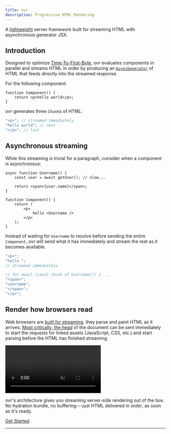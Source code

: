 ```yaml
---
title: ovr
description: Progressive HTML Rendering
---
```


A [lightweight](https://npmgraph.js.org/?q=ovr) server framework built for streaming HTML with asynchronous generator JSX.

## Introduction

Designed to optimize [Time-To-First-Byte](https://web.dev/articles/ttfb#what_is_ttfb), ovr evaluates components in parallel and streams HTML in order by producing an [`AsyncGenerator`](https://developer.mozilla.org/en-US/docs/Web/JavaScript/Reference/Global_Objects/AsyncGenerator) of HTML that feeds directly into the streamed response.

For the following component:

```tsx
function Component() {
	return <p>hello world</p>;
}
```

ovr generates three `Chunk`s of HTML:

```ts
"<p>"; // streamed immediately
"hello world"; // next
"</p>"; // last
```

## Asynchronous streaming

While this streaming is trivial for a paragraph, consider when a component is asynchronous:

```tsx
async function Username() {
	const user = await getUser(); // slow...

	return <span>{user.name}</span>;
}

function Component() {
	return (
		<p>
			hello <Username />
		</p>
	);
}
```

Instead of waiting for `Username` to resolve before sending the entire `Component`, ovr will send what it has immediately and stream the rest as it becomes available.

```ts
"<p>";
"hello ";
// streamed immediately

// for await (const chunk of Username()) { ...
"<span>";
"username";
"</span>";
"</p>";
```

## Render how browsers read

Web browsers are [built for streaming](https://developer.mozilla.org/en-US/docs/Web/Performance/Guides/How_browsers_work#parsing), they parse and paint HTML as it arrives. [Most critically, the head](https://web.dev/learn/performance/understanding-the-critical-path#what_resources_are_on_the_critical_rendering_path) of the document can be sent immediately to start the requests for linked assets (JavaScript, CSS, etc.) and start parsing before the HTML has finished streaming.

<video aria-label="A video showing the network waterfall of a website loading. The HTML head element is streamed immediately, allowing JavaScript and CSS files to download while the rest of the HTML body streams in simultaneously." src="https://zsbsjhwuth2a2ck8.public.blob.vercel-storage.com/html-streaming-network-Owka5ZckQQIo791h0LQ771O5ZZV3Wb.mp4" autoplay loop muted loading="lazy" playsinline></video>

ovr's architecture gives you streaming server-side rendering out of the box. No hydration bundle, no buffering---just HTML delivered _in order_, as soon as it's ready.

<div class="flex justify-center my-12">
<a href="/01-get-started" class="button text-lg px-5 h-12">Get Started</a>
</div>

---
